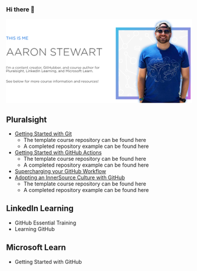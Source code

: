 ### Hi there 👋

<img src="https://raw.githubusercontent.com/a-a-ron/a-a-ron/master/profile2.png" alt="banner that says this is me - aaron stewart">

<!--
**a-a-ron/a-a-ron** is a ✨ _special_ ✨ repository because its `README.md` (this file) appears on your GitHub profile.

Here are some ideas to get you started:

- 🔭 I’m currently working on ...
- 🌱 I’m currently learning ...
- 👯 I’m looking to collaborate on ...
- 🤔 I’m looking for help with ...
- 💬 Ask me about ...
- 📫 How to reach me: ...
- 😄 Pronouns: ...
- ⚡ Fun fact: ...
-->

## Pluralsight
- [Getting Started with Git](https://app.pluralsight.com/library/courses/getting-started-git)
  - The template course repository can be found here
  - A completed repository example can be found here
- [Getting Started with GitHub Actions](https://app.pluralsight.com/library/courses/github-actions-getting-started/)
  - The template course repository can be found here
  - A completed repository example can be found here
- [Supercharging your GitHub Workflow](https://app.pluralsight.com/library/courses/supercharging-git-workflow)
- [Adopting an InnerSource Culture with GitHub](https://app.pluralsight.com/library/courses/adopting-innersource-culture-github/)
  - The template course repository can be found here
  - A completed repository example can be found here

## LinkedIn Learning
- GitHub Essential Training
- Learning GitHub

## Microsoft Learn
- Getting Started with GitHub 
